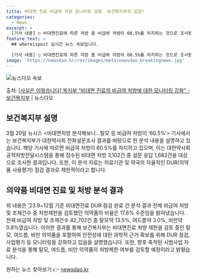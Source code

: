 ```yaml
---
title: 비대면 진료 비급여 처방 모니터링 강화  보건복지부의 입장!
categories:
  - News
excerpt: >
  [기사 내용] ○ 비대면진료에 따른 처방 중 비급여 처방이 60.5%를 차지하는 것으로 조사됐다고 보도함 […
feature_text: >
  ## whereispost 실시간 뉴스 속보입니다.

  [기사 내용] ○ 비대면진료에 따른 처방 중 비급여 처방이 60.5%를 차지하는 것으로 조사됐다고 보도함 […
image: 'https://newsdao.kr/res/images/meta/newsdao_breakingnews.jpg'
---
```


![뉴스다오 속보](https://newsdao.kr/res/images/meta/newsdao_breakingnews.jpg)

<p>출처: <a href="https://newsdao.kr/3398" rel="dofollow">[사실은 이렇습니다] 복지부 “비대면 진료의 비급여 처방에 대한 모니터링 강화” - 보건복지부</a> | 뉴스다오</p>

<h2 data-ke-size="size26">보건복지부 설명</h2>
<p data-ke-size="size16">3월 20일 뉴시스 <비대면처방 분석해보니…탈모 등 비급여 처방이 ‘60.5%’> 기사에서는 보건복지부가 대한약사회 전화설문조사 결과를 바탕으로 한 분석 내용을 설명하고 있습니다. 해당 기사에 따르면 비급여 처방이 60.5%를 차지하고 있으며, 이는 대한약사회 공적처방전달시스템을 통해 접수된 비대면 처방 3,102건 중 설문 응답 1,682건을 대상으로 조사한 결과입니다. 또한, 이 분석 자료는 의료기관 및 약국의 자율적인 DUR(의약품 사용평가) 점검 결과로 제한적이라고 합니다.</p>

<h2 data-ke-size="size26">의약품 비대면 진료 및 처방 분석 결과</h2>
<p data-ke-size="size16">위 내용은 ’23.9~12월 기준 비대면진료 DUR 점검 완료 건 분석 결과 전체 비급여 처방 및 조제건수 중 처방제한을 검토했던 의약품의 비율은 17.6% 수준임을 밝혀냈습니다. 전체 비급여 처방 및 조제건수 42,702건 중 탈모약 13.5%, 여드름약 3.0%, 비만약 0.8%였습니다. 이러한 결과를 통해 보건복지부는 비대면진료 처방 제한을 검토 중인 탈모, 여드름, 비만 의약품을 포함하여 안전성에 대한 과학적 근거 확보를 위해 DUR 점검, 사업평가 등 모니터링을 강화하고 있음을 설명했습니다. 또한, 향후 축적된 시범사업 자료 분석을 통해 탈모, 여드름, 비만 의약품의 처방제한 여부를 검토할 예정이라고 밝혔습니다.</p>
 

원하는 뉴스 찾아보기 👉 <a href="https://newsdao.kr" rel="dofollow">newsdao.kr</a>


